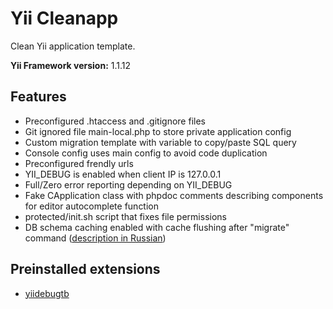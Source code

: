 # Yii Cleanapp

Clean Yii application template.

**Yii Framework version:** 1.1.12

## Features

* Preconfigured .htaccess and .gitignore files
* Git ignored file main-local.php to store private application config
* Custom migration template with variable to copy/paste SQL query
* Console config uses main config to avoid code duplication
* Preconfigured frendly urls
* YII_DEBUG is enabled when client IP is 127.0.0.1
* Full/Zero error reporting depending on YII_DEBUG
* Fake CApplication class with phpdoc comments describing components for editor autocomplete function
* protected/init.sh script that fixes file permissions
* DB schema caching enabled with cache flushing after "migrate" command ([description in Russian](http://codesex.org/component/content/article/4-php-scripts/50-yii-framework-schema-cache))

## Preinstalled extensions

* [yiidebugtb](http://www.yiiframework.com/extension/yiidebugtb/)
